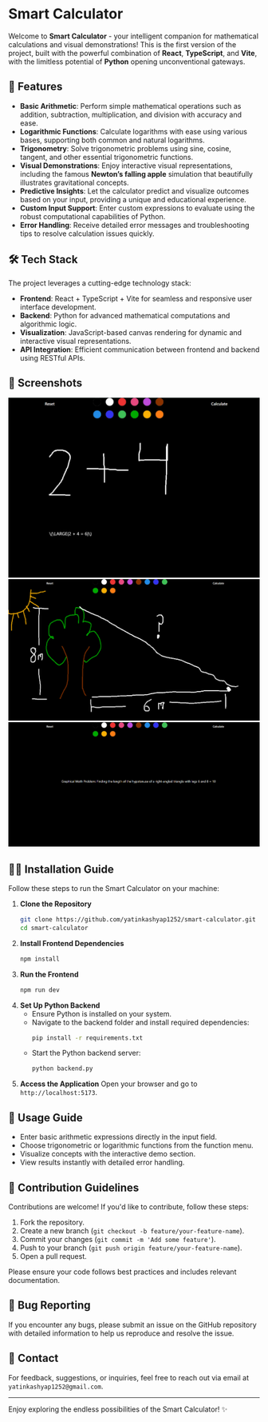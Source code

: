 # Smart Calculator

Welcome to **Smart Calculator** - your intelligent companion for mathematical calculations and visual demonstrations! This is the first version of the project, built with the powerful combination of **React**, **TypeScript**, and **Vite**, with the limitless potential of **Python** opening unconventional gateways.

## 🚀 Features

- **Basic Arithmetic**: Perform simple mathematical operations such as addition, subtraction, multiplication, and division with accuracy and ease.
- **Logarithmic Functions**: Calculate logarithms with ease using various bases, supporting both common and natural logarithms.
- **Trigonometry**: Solve trigonometric problems using sine, cosine, tangent, and other essential trigonometric functions.
- **Visual Demonstrations**: Enjoy interactive visual representations, including the famous **Newton’s falling apple** simulation that beautifully illustrates gravitational concepts.
- **Predictive Insights**: Let the calculator predict and visualize outcomes based on your input, providing a unique and educational experience.
- **Custom Input Support**: Enter custom expressions to evaluate using the robust computational capabilities of Python.
- **Error Handling**: Receive detailed error messages and troubleshooting tips to resolve calculation issues quickly.

## 🛠️ Tech Stack

The project leverages a cutting-edge technology stack:

- **Frontend**: React + TypeScript + Vite for seamless and responsive user interface development.
- **Backend**: Python for advanced mathematical computations and algorithmic logic.
- **Visualization**: JavaScript-based canvas rendering for dynamic and interactive visual representations.
- **API Integration**: Efficient communication between frontend and backend using RESTful APIs.

## 📸 Screenshots
![ss of demo](Screenshot%202025-03-08%20185515.png)
![ss of demo](Screenshot%202025-03-28%20183710.png)
![ss of demo](Screenshot%202025-03-28%20183838.png)

## 🧑‍💻 Installation Guide

Follow these steps to run the Smart Calculator on your machine:

1. **Clone the Repository**
    ```bash
    git clone https://github.com/yatinkashyap1252/smart-calculator.git
    cd smart-calculator
    ```
2. **Install Frontend Dependencies**
    ```bash
    npm install
    ```
3. **Run the Frontend**
    ```bash
    npm run dev
    ```
4. **Set Up Python Backend**
    - Ensure Python is installed on your system.
    - Navigate to the backend folder and install required dependencies:
      ```bash
      pip install -r requirements.txt
      ```
    - Start the Python backend server:
      ```bash
      python backend.py
      ```
5. **Access the Application**
    Open your browser and go to `http://localhost:5173`.

## 📝 Usage Guide

- Enter basic arithmetic expressions directly in the input field.
- Choose trigonometric or logarithmic functions from the function menu.
- Visualize concepts with the interactive demo section.
- View results instantly with detailed error handling.

## 🌟 Contribution Guidelines

Contributions are welcome! If you'd like to contribute, follow these steps:

1. Fork the repository.
2. Create a new branch (`git checkout -b feature/your-feature-name`).
3. Commit your changes (`git commit -m 'Add some feature'`).
4. Push to your branch (`git push origin feature/your-feature-name`).
5. Open a pull request.

Please ensure your code follows best practices and includes relevant documentation.

## 🐛 Bug Reporting

If you encounter any bugs, please submit an issue on the GitHub repository with detailed information to help us reproduce and resolve the issue.

## 📧 Contact

For feedback, suggestions, or inquiries, feel free to reach out via email at `yatinkashyap1252@gmail.com`.

---

Enjoy exploring the endless possibilities of the Smart Calculator! ✨
